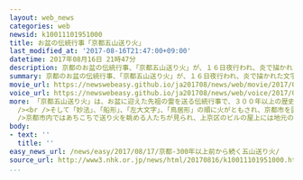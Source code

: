 ```yaml
---
layout: web_news
categories: web
newsid: k10011101951000
title: お盆の伝統行事「京都五山送り火」
last_modified_at: '2017-08-16T21:47:00+09:00'
datetime: 2017年08月16日 21時47分
description: 京都のお盆の伝統行事、「京都五山送り火」が、１６日夜行われ、炎で描かれた文字などが古都の山々に浮かび上がりました。
summary: 京都のお盆の伝統行事、「京都五山送り火」が、１６日夜行われ、炎で描かれた文字などが古都の山々に浮かび上がりました。
movie_url: https://newswebeasy.github.io/ja201708/news/web/movie/2017/08/17/k10011101951000.mp4
voice_url: https://newswebeasy.github.io/ja201708/news/web/voice/2017/08/17/k10011101951000.mp3
more: 「京都五山送り火」は、お盆に迎えた先祖の霊を送る伝統行事で、３００年以上の歴史があるとされています。京都市左京区の大文字山には、保存会の人たちがそろいのはっぴ姿で集まり、午後８時に護摩木を組んだ火床に一斉に火をともすと、山の斜面に「大」の文字が浮かび上がりました。<br
  /><br />そして「妙法」、「船形」、「左大文字」、「鳥居形」の順に火がともされ、京都市を囲む５つの山が炎で描かれた文字と形で彩られました。<br /><br
  />京都市内ではあちこちで送り火を眺める人たちが見られ、上京区のビルの屋上には地元の人などおよそ３５０人が集まって、幻想的な風景に見入っていました。<br />大阪から訪れた男性は「とてもきれいでよかったです。これからもずっと送り火を続けてほしいと思います」と話していました。
body:
- text: ''
  title: ''
easy_news_url: /news/easy/2017/08/17/京都-300年以上前から続く五山送り火/
source_url: http://www3.nhk.or.jp/news/html/20170816/k10011101951000.html
...
```

